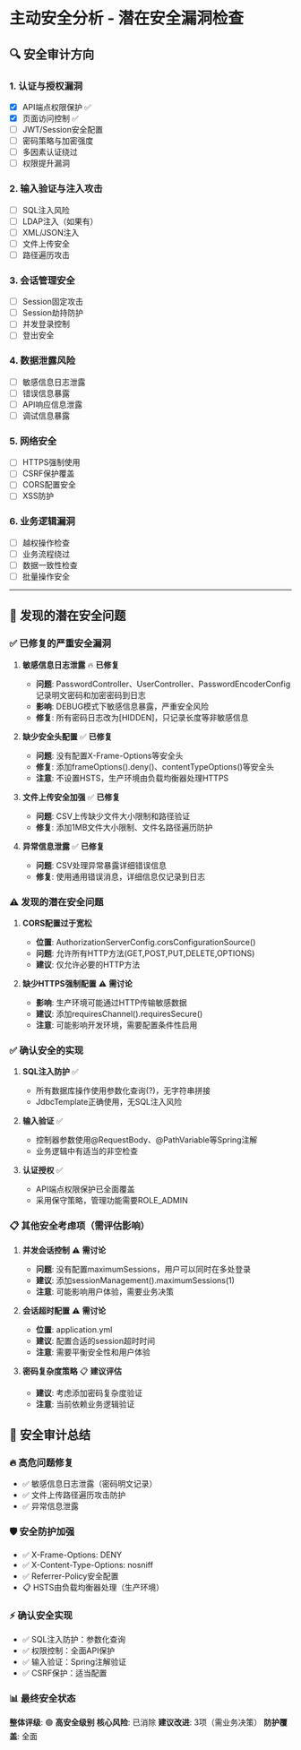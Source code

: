 # 主动安全分析 - 潜在安全漏洞检查

## 🔍 安全审计方向

### 1. 认证与授权漏洞
- [x] API端点权限保护 ✅
- [x] 页面访问控制 ✅  
- [ ] JWT/Session安全配置
- [ ] 密码策略与加密强度
- [ ] 多因素认证绕过
- [ ] 权限提升漏洞

### 2. 输入验证与注入攻击
- [ ] SQL注入风险
- [ ] LDAP注入（如果有）
- [ ] XML/JSON注入
- [ ] 文件上传安全
- [ ] 路径遍历攻击

### 3. 会话管理安全
- [ ] Session固定攻击
- [ ] Session劫持防护
- [ ] 并发登录控制
- [ ] 登出安全

### 4. 数据泄露风险
- [ ] 敏感信息日志泄露
- [ ] 错误信息暴露
- [ ] API响应信息泄露
- [ ] 调试信息暴露

### 5. 网络安全
- [ ] HTTPS强制使用
- [ ] CSRF保护覆盖
- [ ] CORS配置安全
- [ ] XSS防护

### 6. 业务逻辑漏洞
- [ ] 越权操作检查
- [ ] 业务流程绕过
- [ ] 数据一致性检查
- [ ] 批量操作安全

---

## 🚨 发现的潜在安全问题

### ✅ 已修复的严重安全漏洞
1. **敏感信息日志泄露** 🔥 **已修复**
   - **问题**: PasswordController、UserController、PasswordEncoderConfig记录明文密码和加密密码到日志
   - **影响**: DEBUG模式下敏感信息暴露，严重安全风险
   - **修复**: 所有密码日志改为[HIDDEN]，只记录长度等非敏感信息

2. **缺少安全头配置** ✅ **已修复**
   - **问题**: 没有配置X-Frame-Options等安全头
   - **修复**: 添加frameOptions().deny()、contentTypeOptions()等安全头
   - **注意**: 不设置HSTS，生产环境由负载均衡器处理HTTPS

3. **文件上传安全加强** ✅ **已修复**
   - **问题**: CSV上传缺少文件大小限制和路径验证
   - **修复**: 添加1MB文件大小限制、文件名路径遍历防护

4. **异常信息泄露** ✅ **已修复**
   - **问题**: CSV处理异常暴露详细错误信息
   - **修复**: 使用通用错误消息，详细信息仅记录到日志

### ⚠️ 发现的潜在安全问题
1. **CORS配置过于宽松**
   - **位置**: AuthorizationServerConfig.corsConfigurationSource()
   - **问题**: 允许所有HTTP方法(GET,POST,PUT,DELETE,OPTIONS)
   - **建议**: 仅允许必要的HTTP方法

2. **缺少HTTPS强制配置** ⚠️ **需讨论**
   - **影响**: 生产环境可能通过HTTP传输敏感数据
   - **建议**: 添加requiresChannel().requiresSecure()
   - **注意**: 可能影响开发环境，需要配置条件性启用

### ✅ 确认安全的实现
1. **SQL注入防护** ✅
   - 所有数据库操作使用参数化查询(?)，无字符串拼接
   - JdbcTemplate正确使用，无SQL注入风险

2. **输入验证** ✅
   - 控制器参数使用@RequestBody、@PathVariable等Spring注解
   - 业务逻辑中有适当的非空检查

3. **认证授权** ✅
   - API端点权限保护已全面覆盖
   - 采用保守策略，管理功能需要ROLE_ADMIN

### 📋 其他安全考虑项（需评估影响）
1. **并发会话控制** ⚠️ **需讨论**
   - **问题**: 没有配置maximumSessions，用户可以同时在多处登录
   - **建议**: 添加sessionManagement().maximumSessions(1)
   - **注意**: 可能影响用户体验，需要业务决策

2. **会话超时配置** ⚠️ **需讨论**
   - **位置**: application.yml
   - **建议**: 配置合适的session超时时间
   - **注意**: 需要平衡安全性和用户体验

3. **密码复杂度策略** 📋 **建议评估**
   - **建议**: 考虑添加密码复杂度验证
   - **注意**: 当前依赖业务逻辑验证

## 🎯 安全审计总结

### 🔥 高危问题修复
- ✅ 敏感信息日志泄露（密码明文记录）
- ✅ 文件上传路径遍历攻击防护
- ✅ 异常信息泄露

### 🛡️ 安全防护加强
- ✅ X-Frame-Options: DENY
- ✅ X-Content-Type-Options: nosniff  
- ✅ Referrer-Policy安全配置
- 📋 HSTS由负载均衡器处理（生产环境）

### ⚡ 确认安全实现
- ✅ SQL注入防护：参数化查询
- ✅ 权限控制：全面API保护
- ✅ 输入验证：Spring注解验证
- ✅ CSRF保护：适当配置

### 📊 最终安全状态
**整体评级**: 🟢 **高安全级别**
**核心风险**: 已消除
**建议改进**: 3项（需业务决策）
**防护覆盖**: 全面 
